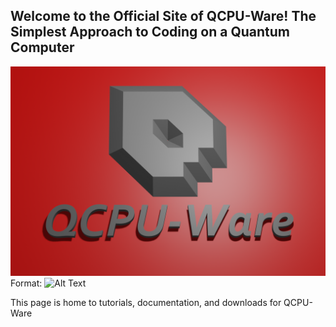 ## Welcome to the Official Site of QCPU-Ware! The Simplest Approach to Coding on a Quantum Computer

![QCPU-Ware Logo](QCPU.png)
Format: ![Alt Text](url)

This page is home to tutorials, documentation, and downloads for QCPU-Ware
